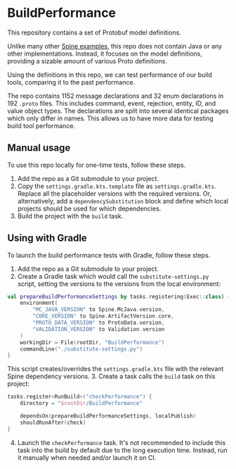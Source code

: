 # BuildPerformance

This repository contains a set of Protobuf model definitions.

Unlike many other [Spine examples](https://github.com/spine-examples), this repo does not contain
Java or any other implementations. Instead, it focuses on the model definitions, providing
a sizable amount of various Proto definitions.

Using the definitions in this repo, we can test performance of our build tools, comparing it to
the past performance.

The repo contains 1152 message declarations and 32 enum declarations in 192 `.proto` files.
This includes command, event, rejection, entity, ID, and value object types.
The declarations are split into several identical packages which only differ in names.
This allows us to have more data for testing build tool performance.

## Manual usage

To use this repo locally for one-time tests, follow these steps.

1. Add the repo as a Git submodule to your project.
2. Copy the `settings.gradle.kts.template` file as `settings.gradle.kts`.
   Replace all the placeholder versions with the required versions. Or, alternatively,
   add a `dependencySubstitution` block and define which local projects should be used for which
   dependencies.
3. Build the project with the `build` task.

## Using with Gradle

To launch the build performance tests with Gradle, follow these steps.

1. Add the repo as a Git submodule to your project.
2. Create a Gradle task which would call the `substitute-settings.py` script, setting the versions
   to the versions from the local environment:
```kotlin
val prepareBuildPerformanceSettings by tasks.registering(Exec::class) {
    environment(
        "MC_JAVA_VERSION" to Spine.McJava.version,
        "CORE_VERSION" to Spine.ArtifactVersion.core,
        "PROTO_DATA_VERSION" to ProtoData.version,
        "VALIDATION_VERSION" to Validation.version
    )
    workingDir = File(rootDir, "BuildPerformance")
    commandLine("./substitute-settings.py")
}
```
   This script creates/overrides the `settings.gradle.kts` file with the relevant
   Spine dependency versions.
3. Create a task calls the `build` task on this project:
```kotlin
tasks.register<RunBuild>("checkPerformance") {
    directory = "$rootDir/BuildPerformance"

    dependsOn(prepareBuildPerformanceSettings, localPublish)
    shouldRunAfter(check)
}
```
4. Launch the `checkPerformance` task. It's not recommended to include this task into the build
   by default due to the long execution time. Instead, run it manually when needed and/or launch
   it on CI.
